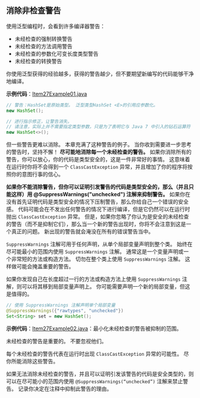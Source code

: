## 消除非检查警告

使用泛型编程时，会看到许多编译器警告：

- 未经检查的强制转换警告
- 未经检查的方法调用警告
- 未经检查的参数化可变长度类型警告
- 未经检查的转换警告

你使用泛型获得的经验越多，获得的警告越少，但不要期望新编写的代码能够干净地编译。

**示例代码**：[Item27Example01.java](Generics/src/main/java/com/jueee/item27/Item27Example01.java)

```java
// 警告：HashSet是原始类型。 泛型类型HashSet <E>的引用应参数化。
new HashSet(); 

// 进行指示修正，让警告消失。
// 请注意，实际上并不需要指定类型参数，只是为了表明它与 Java 7 中引入的钻石运算符（「<>」）一同出现。
new HashSet<>(); 
```

但一些警告更难以消除。 本章充满了这种警告的例子。 当你收到需要进一步思考的警告时，坚持不懈！ **尽可能地消除每一个未经检查的警告。** 如果你消除所有的警告，你可以放心，你的代码是类型安全的，这是一件非常好的事情。 这意味着在运行时你将不会得到一个 `ClassCastException` 异常，并且增加了你的程序将按照你的意图行事的信心。

**如果你不能消除警告，但你可以证明引发警告的代码是类型安全的，那么（并且只能这样）用 @SuppressWarnings("unchecked") 注解来抑制警告。** 如果你在没有首先证明代码是类型安全的情况下压制警告，那么你给自己一个错误的安全感。 代码可能会在不发出任何警告的情况下进行编译，但是它仍然可以在运行时抛出 `ClassCastException` 异常。 但是，如果你忽略了你认为是安全的未经检查的警告（而不是抑制它们），那么当一个新的警告出现时，你将不会注意到这是一个真正的问题。 新出现的警告就会淹没在所有的错误警告当中。

`SuppressWarnings` 注解可用于任何声明，从单个局部变量声明到整个类。 始终在尽可能最小的范围内使用 `SuppressWarnings` 注解。 通常这是一个变量声明或一个非常短的方法或构造方法。 切勿在整个类上使用 `SuppressWarnings` 注解。 这样做可能会掩盖重要的警告。

如果你发现自己在长度超过一行的方法或构造方法上使用 `SuppressWarnings` 注解，则可以将其移到局部变量声明上。 你可能需要声明一个新的局部变量，但这是值得的。

```java
// 使用 SuppressWarnings 注解声明单个局部变量
@SuppressWarnings({"rawtypes", "unchecked"})
Set<String> set = new HashSet(); 
```

**示例代码**：[Item27Example02.java](Generics/src/main/java/com/jueee/item27/Item27Example02.java)：最小化未经检查的警告被抑制的范围。

未经检查的警告是重要的。 不要忽视他们。 

每个未经检查的警告代表在运行时出现 `ClassCastException` 异常的可能性。 尽你所能消除这些警告。 

如果无法消除未经检查的警告，并且可以证明引发该警告的代码是安全类型的，则可以在尽可能小的范围内使用 `@SuppressWarnings(“unchecked”)` 注解来禁止警告。 记录你决定在注释中抑制此警告的理由。